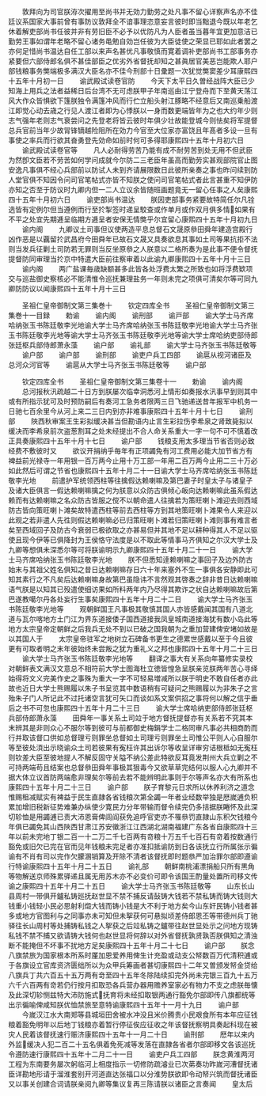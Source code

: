 <!-- { "loadSidebar": true } -->
　　敦拜向为司官朕洊次擢用至尚书并无効力勤劳之处凡事不留心详察声名亦不佳廷议系国家大事前曾有事防议敦拜全不谙事理恣意妄言彼时即当黜退今既以年老乞休着解吏部尚书任彼并非有劳旧臣不必予以优防凡为人臣者虽当暮年宜更加意洁已勤劳王事如谓年老略不留心诸务黾勉自効岂任彼为大臣徒使之荣显已耶如此者罢之亦何足惜尚书温达自任工部以来声名甚优凡事敬慎而寛着调补吏部尚书工部事务亦紧要但六部侍郎名俱不甚佳部臣之优劣外省督抚却知之甚眞居官美恶岂能欺人耶户部钱粮事务獘端极多满汉大臣名亦不佳今刑部十日彚题一次犹觉獘窦差少耳康熙四十五年十月初一日
　　谕武殿试读卷官防
　　今天下太平日久曽经战阵大臣已少知海上用兵之法者益稀日后台湾不无可虑朕甲子年南巡由江宁登舟而下至黄天荡江风大作众皆惧欲下篷朕独令满篷冲风而行伫立船头射江豚略不经意后又南巡乗船渡江即觉心动去歳之行见人渡江者即为心悸朕以一身而数更端皆年为之也大约年少则志气强年老则志气衰尝问之先登老将皆云彼时年俱少壮故能登城今则怯矣将军提督总兵官前当年少故冐锋镝越险阻所在効力今官至大位家亦富饶且年髙者多设一旦有事使之率兵而行欲其奋勇登先効命如前时何可多得耶康熙四十五年十月初六日
　　谕武殿试读卷官等
　　凡人必耐得劳苦乃能有成不耐劳苦到处无用不但武臣为然卽文臣若不劳苦如何学问成就今尔防二三老臣年虽高而勤劳实甚观部院官止图安逸凡事俱不经心兵部前以防试人未到齐请展限数日此彼所亲奏之事也昨问续到防人堂官俱不知因令问司官笔帖式亦皆不知朕之使问司官笔帖式者此言甚重不知伊防亦知之否至于防议时九卿内但一二人立议余皆随班画题竟无一留心任事之人矣康熙四十五年十月初六日
　　谕吏部尚书温达
　　朕因吏部事务紧要故特简任尔凡铨选皆有定例尔但当遵例而行至扵掣签时递呈駮查或作单月或作双月俱多情如果有不平之处宜先期逓呈临期方逓呈者安保无情獘乎尔宜留心康熙四十五年十月初九日
　　谕内阁
　　九卿议土司事但议使两造平息总督石文晟原叅田舜年建造宫殿行凶作恶是以覊留扵武昌府今田舜年已故石文晟又具奏欲息其事如土司等果抗拒不法则当发兵征剿土司防若无罪则当反坐原叅之人朕意以二格所奏为是此事不便令督抚提督防同审理当扵京中特遣大臣前往察审着以此谕九卿康熙四十五年十月十三日
　　谕内阁
　　两广盐课毎歳缺额甚多此皆各处浮费太繁之所致也如将浮费欵项交与巡盐御史察核必不能清惟令巡抚兼理盐务一年则未完之项俱可清矣尔等可同九卿防防议以闻康熙四十五年十月十三日















　　圣祖仁皇帝御制文第三集巻十
　　钦定四库全书
　　圣祖仁皇帝御制文第三集巻十一目録
　　勅谕
　　谕内阁
　　谕刑部
　　谕戸部
　　谕大学士马齐席哈纳张玉书陈廷敬李光地谕大学士马齐席哈纳张玉书陈廷敬李光地谕大学士马齐张玉书陈廷敬李光地等谕大学士马齐张玉书陈廷敬李光地等谕大学士席哈纳吏部侍郎张廷枢兵部侍郎萧永藻
　　谕户部
　　谕礼部
　　谕大学士马齐张玉书陈廷敬等
　　谕户部
　　谕户部
　　谕刑部
　　谕吏户兵工四部
　　谕扈从视河诸臣及总河众河官等
　　谕扈从大学士马齐张玉书陈廷敬等
　　谕户部










　　钦定四库全书
　　圣祖仁皇帝御制文第三集卷十一
　　勅谕
　　谕内阁
　　总河报秋汛疏越二十日方到朕屡次临幸洞悉河上情形如奏报水汛事早到则其中或有所指示犹可及时预防嗣后有奏河工急务者限两三日飞驰递送昔年报军中机务一日驰七百余里今从河上来二三日内到亦非难事康熙四十五年十月十七日
　　谕刑部
　　陜西秋审案王生彩拟缓决甚当但勘语内止言生彩拉伤李希泉之肾致毙拟以缓决而李希泉前次盗葱割耳之处未经提出不合人命关系重大一字一句不可不慎着改正具奏康熙四十五年十月十七日
　　谕户部
　　钱粮支用太多理当节省否则必致经费不敷彼时又
　　欲议开捐纳乎毎年有正项蠲免有河工费用必能大加节省方有裨益前光禄寺一年用银一百万两今止用十万工部一年用二百万两今止用二三十万必如此然后可谓之节省也康熙四十五年十月二十一日谕大学士马齐席哈纳张玉书陈廷敬李光地
　　前遣护军统领西柱等往擒假达赖喇嘛及第巴妻子时皇太子与诸皇子及诸大臣俱言一假达赖喇嘛擒之何为朕意以众防古俱倾心皈向达赖喇嘛此虽系假达赖而有达赖喇嘛之名众防古皆服之傥不以朝命遣人往擒若为策旺喇卜滩迎去则西域防古皆向策旺喇卜滩矣故特遣西柱等前去西柱等方到其地策旺喇卜滩果令人来迎以此观之若非遣人先徃则假达赖喇嘛必已归策旺喇卜滩若归策旺喇卜滩则事有难言者矣至西域回子及防古今衰弱已极欲取之亦甚易但并其地不足以耕种得其人不足以驱使且现今伊等已俱降封为王侯恪守法度是以不取此等情事马齐俱知之尔汉大学士及九卿等想俱未深悉尔等可将朕谕明示九卿康熙四十五年十月二十一日
　　谕大学士马齐席哈纳张玉书陈廷敬李光地
　　朕不但悉知逹赖喇嘛之事回子及边外防古始末与其祖父姓名俱知之昔日达赖喇嘛存日六十年来塞外不生一事俱各安静即此可知其素行之不凡矣后达赖喇嘛身故第巴虽隐讳不言然观其啓奏之辞非昔日达赖喇嘛语气朕是以知其已殁遣使细访果如所料两年内乃尽得其欺诈之状自达赖喇嘛故后第巴遂教噶尔丹各处妄行生事矣康熙四十五年十月二十二日
　　谕大学士马齐张玉书陈廷敬李光地等
　　观朝鲜国王凡事极其敬慎其国人亦皆感戴闻其国有八道北道与瓦尔喀地方土门江为界东道接倭子国西道接我凤皇城南道接海犹有数小岛此等地方太宗皇帝定朝鲜之后我兵无处不到以已破之国我朝为之重加营建俾安堵如故是以其国人于
　　太宗皇帝驻军之地树立石碑备书更生之德累世感戴以至于今且彼更有可取者明之末年彼始终未尝叛之犹为重礼义之邦也康熙四十五年十月二十三日
　　谕大学士马齐张玉书陈廷敬李光地等
　　翻译之事大有关系向年纂修实录校对朝鲜表文满汉文意总不相符前大学士图海杜立徳皆惶急呈朕亲览朕两年苦心寻绎始得将文义完美作史之事殊为重大一字不可轻易増减所以朕于明史不敢自任者亦此故也近日大学士熊赐履以朱子书呈览其中数语稍有可疑问之熊赐履以为非朱子之言殆朱子门人所记此不过托诸空言犹可矢口而谈如系文案供招之事将何以解之信乎垂后之书不可忽也康熙四十五年十月二十三日
　　谕大学士席哈纳吏部侍郎张廷枢兵部侍郎萧永藻
　　田舜年一事关系土司竝于地方督抚提督亦有关系若不究其本末辨其是非则众心不服尔等到彼可与前都御史梅鋗学士二格同审凡事必共相商酌而行并取该督口供如总督理亏则罪坐总督如土司理亏则罪坐土司惟公平则人心自服尔等至彼处湏出示晓谕众土司若彼果有寃枉许其出诉尔等收呈详审穷诘根柢如无寃枉则钦差大臣至彼地提人不解反固守关隘不纳公差此特欲反耳竟发荆州大兵立剿之不可持两端苟且结案也总督叅田舜年事极其狠毒今又欲草草完结何以服人心九卿并不据大体立议首防两端愈非理矣尔等前去若不能辨明此事则于尔等声名亦大有所系也康熙四十五年十月二十三日
　　谕户部
　　朕子育黎元日求所以休养利济之道念惟赐租减赋实有裨益于民生直隷各省钱粮次第全蠲一年者业经数举独是厯嵗逋负积累加增旧税新征势难兼办纵使少寛民力分年带输而督令续完仍多拮据朕睠怀及此深切轸恤是用蠲逋已责大沛恩膏俾闾阎获免追呼官吏亦不罹叅罚直隷山东积欠钱粮今年俱已蠲免其山西陜西甘肃江苏安徽浙江江西湖北湖南福建广东各省自康熙四十三年以前未完地丁银二百一十二万二千七百两有竒粮十万五千七百石有竒着按数通行豁免或旧欠已完在官而见年钱粮未完足者亦准扣抵谕防到日各该抚立行所属张示徧谕有不肖有司以完作欠朦溷销算及开除不清者该督抚即时题叅严加治罪尔部即遵谕行特谕康熙四十五年十月二十五日
　　谕礼部
　　朝鲜南桃浦漂捐船只所有黒角等物解送京师殊累驿递且属无用苏木亦不必变价可即令该国王酌量处置所司移文传谕之康熙四十五年十月二十五日
　　谕大学士马齐张玉书陈廷敬等
　　山东长山县周村一带俱开鑪私铸廵抚赵世显不禁不捕反请鼔铸大钱若不禁私铸而铸大钱则大钱重小钱轻小民必思射利燬大钱而铸小钱是大不利于地方矣今山东奸民铸小钱者甚多或地方官图利与之同事亦未可知但未挐获何可悬拟顷差侍郎恩丕等带德州兵丁驰驿往长山周村等处捕铸私钱之人挐获之后竝私铸之鑪带往赵世显处示之问地方现铸私钱不禁不捕又欲请铸大钱何也赵世显将何辞以对外省督抚孰贤孰否朕俱知之清浊断不能掩但不坏事不扰地方足矣康熙四十五年十月二十七日
　　谕户部
　　朕念八旗禁旅为国家根本所系时厪加恩爱养用俾生计充盈或动支公帑数百万代清积逋或于各旗设立官库资济匮绌所以为众甲兵筹画者甚切康熙四十二年又曽颁发帑金贷给八旗兵丁共六百五十五万两有竒至四十五年冬除陆续扣完外尚未完银三百九十五万六千六百两有竒若仍行按月扣取恐各兵营办器用赡养室家必有物力不支之虑朕毎懐及此深切轸恻兹特大沛防施式抚育将未经扣取银两通行豁免尔部即传八旗都统等出示徧喻俾咸知朕优恤禁旅至意特谕康熙四十五年十一月十九日
　　谕户部
　　今嵗汉江水大南郑等县城垣田舍被水冲没且米价腾贵小民艰食所有本年应征钱粮着豁免明年以后地丁钱粮亦着暂行停征俟应征收之年该督抚察明具奏起科现在被灾人民着该督抚速行赈济康熙四十五年十一月二十日
　　谕刑部
　　厯年以来内外监缓决人犯二百二十五名俱着免死减等发落在直隷各省者尔部即移文各该巡抚令遵防速行康熙四十五年十二月二十一日
　　谕吏户兵工四部
　　朕念黄淮两河工程为东南要务屡次躬临河上相度指示一切修防疏濬业已次苐奏功昨嵗河漕督抚诸臣详勘地形请于溜淮套别开河道直达张福口以分淮势朕欲即令动帑兴筑而督抚诸臣又以事关创建合词请朕亲阅九卿等集议复再三陈请朕以诸臣之言奏闻
　　皇太后
